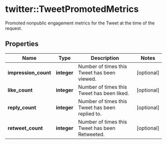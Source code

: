 # twitter::TweetPromotedMetrics

Promoted nonpublic engagement metrics for the Tweet at the time of the request.

## Properties
Name | Type | Description | Notes
------------ | ------------- | ------------- | -------------
**impression_count** | **integer** | Number of times this Tweet has been viewed. | [optional] 
**like_count** | **integer** | Number of times this Tweet has been liked. | [optional] 
**reply_count** | **integer** | Number of times this Tweet has been replied to. | [optional] 
**retweet_count** | **integer** | Number of times this Tweet has been Retweeted. | [optional] 


